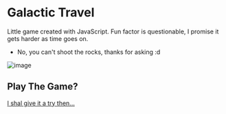 # Galactic Travel
Little game created with JavaScript. Fun factor is questionable, I promise it gets harder as time goes on.

- No, you can't shoot the rocks, thanks for asking :d

![image](https://user-images.githubusercontent.com/51798197/129028306-19b212b9-e26b-427d-895e-2239bd1c7067.png)

## Play The Game?
[I shal give it a try then...](https://ozturkkl.github.io/GalacticTravel/)
